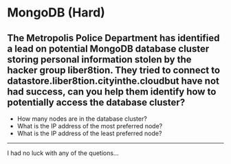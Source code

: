 # MongoDB (Hard)
## The Metropolis Police Department has identified a lead on potential MongoDB database cluster storing personal information stolen by the hacker group liber8tion. They tried to connect to datastore.liber8tion.cityinthe.cloudbut have not had success, can you help them identify how to potentially access the database cluster?

-	How many nodes are in the database cluster?
-	What is the IP address of the most preferred node?
-	What is the IP address of the least preferred node?

---

I had no luck with any of the quetions...